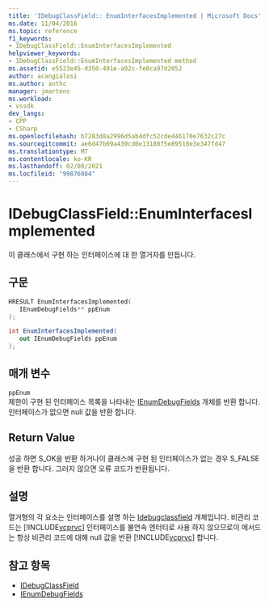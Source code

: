 ```yaml
---
title: 'IDebugClassField:: EnumInterfacesImplemented | Microsoft Docs'
ms.date: 11/04/2016
ms.topic: reference
f1_keywords:
- IDebugClassField::EnumInterfacesImplemented
helpviewer_keywords:
- IDebugClassField::EnumInterfacesImplemented method
ms.assetid: e5523e45-d350-491e-a92c-fe0ca97d2052
author: acangialosi
ms.author: anthc
manager: jmartens
ms.workload:
- vssdk
dev_langs:
- CPP
- CSharp
ms.openlocfilehash: b7283d8a2996d5ab4dfc52cde446170e7632c27c
ms.sourcegitcommit: ae6d47b09a439cd0e13180f5e89510e3e347fd47
ms.translationtype: MT
ms.contentlocale: ko-KR
ms.lasthandoff: 02/08/2021
ms.locfileid: "99876084"
---
```

# <a name="idebugclassfieldenuminterfacesimplemented"></a>IDebugClassField::EnumInterfacesImplemented
이 클래스에서 구현 하는 인터페이스에 대 한 열거자를 만듭니다.

## <a name="syntax"></a>구문

```cpp
HRESULT EnumInterfacesImplemented( 
   IEnumDebugFields** ppEnum
);
```

```csharp
int EnumInterfacesImplemented(
   out IEnumDebugFields ppEnum
);
```

## <a name="parameters"></a>매개 변수
`ppEnum`\
제한이 구현 된 인터페이스 목록을 나타내는 [IEnumDebugFields](../../../extensibility/debugger/reference/ienumdebugfields.md) 개체를 반환 합니다. 인터페이스가 없으면 null 값을 반환 합니다.

## <a name="return-value"></a>Return Value
 성공 하면 S_OK을 반환 하거나이 클래스에 구현 된 인터페이스가 없는 경우 S_FALSE을 반환 합니다. 그러지 않으면 오류 코드가 반환됩니다.

## <a name="remarks"></a>설명
 열거형의 각 요소는 인터페이스를 설명 하는 [Idebugclassfield](../../../extensibility/debugger/reference/idebugclassfield.md) 개체입니다. 비관리 코드는 [!INCLUDE[vcprvc](../../../code-quality/includes/vcprvc_md.md)] 인터페이스를 불연속 엔터티로 사용 하지 않으므로이 메서드는 항상 비관리 코드에 대해 null 값을 반환 [!INCLUDE[vcprvc](../../../code-quality/includes/vcprvc_md.md)] 합니다.

## <a name="see-also"></a>참고 항목
- [IDebugClassField](../../../extensibility/debugger/reference/idebugclassfield.md)
- [IEnumDebugFields](../../../extensibility/debugger/reference/ienumdebugfields.md)
